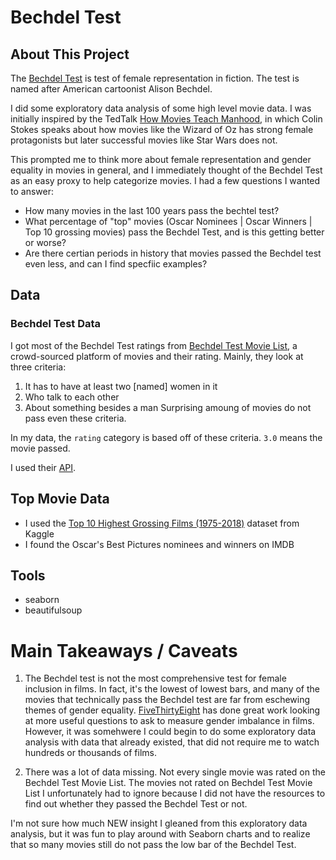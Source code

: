 # Bechdel Test

## About This Project
The [Bechdel Test](https://en.wikipedia.org/wiki/Bechdel_test) is test of female representation in fiction. The test is named after American cartoonist Alison Bechdel.

I did some exploratory data analysis of some high level movie data. I was initially inspired by the TedTalk [How Movies Teach Manhood](https://www.youtube.com/watch?v=ueOqYebVhtc&list=PLMDJVgXYlWvjJ-aFkIC1xRmY6pKOP-rEd&index=7), in which Colin Stokes speaks about how movies like the Wizard of Oz has strong female protagonists but later successful movies like Star Wars does not. 

This prompted me to think more about female representation and gender equality in movies in general, and I immediately thought of the Bechdel Test as an easy proxy to help categorize movies. I had a few questions I wanted to answer:
* How many movies in the last 100 years pass the bechtel test?
* What percentage of "top" movies (Oscar Nominees | Oscar Winners | Top 10 grossing movies) pass the Bechdel Test, and is this getting better or worse? 
* Are there certian periods in history that movies passed the Bechdel test even less, and can I find specfiic examples?

## Data

### Bechdel Test Data

I got most of the Bechdel Test ratings from [Bechdel Test Movie List](http://bechdeltest.com/), a crowd-sourced platform of movies and their rating. Mainly, they look at three criteria: 
1. It has to have at least two [named] women in it
2. Who talk to each other
3. About something besides a man
Surprising amoung of movies do not pass even these criteria.

In my data, the `rating` category is based off of these criteria. `3.0` means the movie passed.

I used their [API](http://bechdeltest.com/api/v1/doc).

## Top Movie Data
* I used the [Top 10 Highest Grossing Films (1975-2018)](https://www.kaggle.com/bidyutchanda/top-10-highest-grossing-films-19752018) dataset from Kaggle
* I found the Oscar's Best Pictures nominees and winners on IMDB 

## Tools
* seaborn
* beautifulsoup


# Main Takeaways / Caveats
1. The Bechdel test is not the most comprehensive test for female inclusion in films. In fact, it's the lowest of lowest bars, and many of the movies that technically pass the Bechdel test are far from eschewing themes of gender equality. [FiveThirtyEight](https://projects.fivethirtyeight.com/next-bechdel/) has done great work looking at more useful questions to ask to measure gender imbalance in films. However, it was somehwere I could begin to do some exploratory data analysis with data that already existed, that did not require me to watch hundreds or thousands of films.

2. There was a lot of data missing. Not every single movie was rated on the Bechdel Test Movie List. The movies not rated on Bechdel Test Movie List I unfortunately had to ignore because I did not have the resources to find out whether they passed the Bechdel Test or not.

I'm not sure how much NEW insight I gleaned from this exploratory data analysis, but it was fun to play around with Seaborn charts and to realize that so many movies still do not pass the low bar of the Bechdel Test. 



